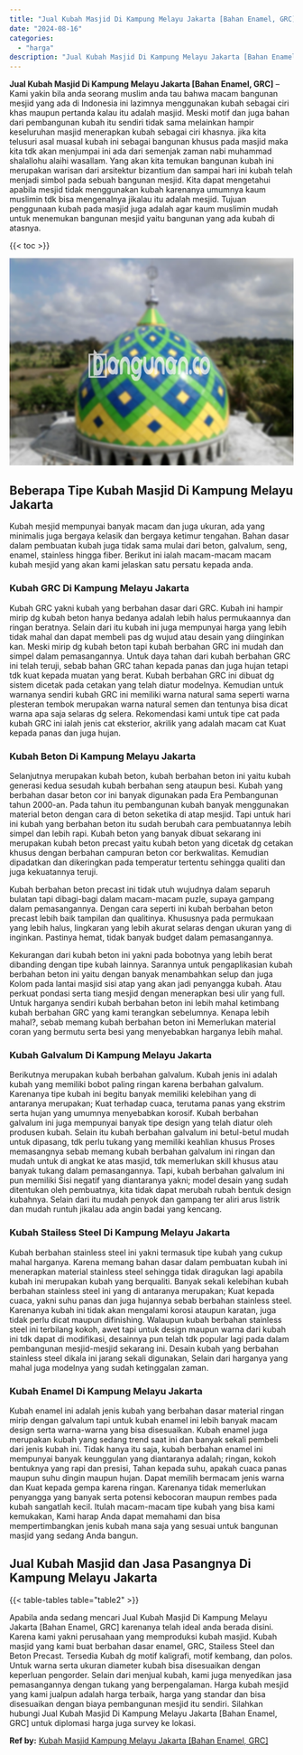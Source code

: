 ```yaml
---
title: "Jual Kubah Masjid Di Kampung Melayu Jakarta [Bahan Enamel, GRC]"
date: "2024-08-16"
categories: 
  - "harga"
description: "Jual Kubah Masjid Di Kampung Melayu Jakarta [Bahan Enamel, GRC]. Apabila anda sedang mencari Jual Kubah Masjid Di Kampung Melayu Jakarta [Bahan Enamel, GRC..."
---
```


**Jual Kubah Masjid Di Kampung Melayu Jakarta \[Bahan Enamel, GRC\]** – Kami yakin bila anda seorang muslim anda tau bahwa macam bangunan mesjid yang ada di Indonesia ini lazimnya menggunakan kubah sebagai ciri khas maupun pertanda kalau itu adalah masjid. Meski motif dan juga bahan dari pembangunan kubah itu sendiri tidak sama melainkan hampir keseluruhan masjid menerapkan kubah sebagai ciri khasnya. jika kita telusuri asal muasal kubah ini sebagai bangunan khusus pada masjid maka kita tdk akan menjumpai ini ada dari semenjak zaman nabi muhammad shalallohu alaihi wasallam. Yang akan kita temukan bangunan kubah ini merupakan warisan dari arsitektur bizantium dan sampai hari ini kubah telah menjadi simbol pada sebuah bangunan mesjid. Kita dapat mengetahui apabila mesjid tidak menggunakan kubah karenanya umumnya kaum muslimin tdk bisa mengenalnya jikalau itu adalah mesjid. Tujuan penggunaan kubah pada masjid juga adalah agar kaum muslimin mudah untuk menemukan bangunan mesjid yaitu bangunan yang ada kubah di atasnya.

{{< toc >}}

![Jual Kubah Masjid Di Kampung Melayu Jakarta [Bahan Enamel, GRC]](/images/jual-kubah-masjid-27.png)

## Beberapa Tipe Kubah Masjid Di Kampung Melayu Jakarta

Kubah mesjid mempunyai banyak macam dan juga ukuran, ada yang minimalis juga bergaya kelasik dan bergaya ketimur tengahan. Bahan dasar dalam pembuatan kubah juga tidak sama mulai dari beton, galvalum, seng, enamel, stainless hingga fiber. Berikut ini ialah macam-macam macam kubah mesjid yang akan kami jelaskan satu persatu kepada anda.

### Kubah GRC Di Kampung Melayu Jakarta

Kubah GRC yakni kubah yang berbahan dasar dari GRC. Kubah ini hampir mirip dg kubah beton hanya bedanya adalah lebih halus permukaannya dan ringan beratnya. Selain dari itu kubah ini juga mempunyai harga yang lebih tidak mahal dan dapat membeli pas dg wujud atau desain yang diinginkan kan. Meski mirip dg kubah beton tapi kubah berbahan GRC ini mudah dan simpel dalam pemasangannya. Untuk daya tahan dari kubah berbahan GRC ini telah teruji, sebab bahan GRC tahan kepada panas dan juga hujan tetapi tdk kuat kepada muatan yang berat. Kubah berbahan GRC ini dibuat dg sistem dicetak pada cetakan yang telah diatur modelnya. Kemudian untuk warnanya sendiri kubah GRC ini memiliki warna natural sama seperti warna plesteran tembok merupakan warna natural semen dan tentunya bisa dicat warna apa saja selaras dg selera. Rekomendasi kami untuk tipe cat pada kubah GRC ini ialah jenis cat eksterior, akrilik yang adalah macam cat Kuat kepada panas dan juga hujan.

### Kubah Beton Di Kampung Melayu Jakarta

Selanjutnya merupakan kubah beton, kubah berbahan beton ini yaitu kubah generasi kedua sesudah kubah berbahan seng ataupun besi. Kubah yang berbahan dasar beton cor ini banyak digunakan pada Era Pembangunan tahun 2000-an. Pada tahun itu pembangunan kubah banyak menggunakan material beton dengan cara di beton seketika di atap mesjid. Tapi untuk hari ini kubah yang berbahan beton itu sudah berubah cara pembuatannya lebih simpel dan lebih rapi. Kubah beton yang banyak dibuat sekarang ini merupakan kubah beton precast yaitu kubah beton yang dicetak dg cetakan khusus dengan berbahan campuran beton cor berkwalitas. Kemudian dipadatkan dan dikeringkan pada temperatur tertentu sehingga qualiti dan juga kekuatannya teruji.

Kubah berbahan beton precast ini tidak utuh wujudnya dalam separuh bulatan tapi dibagi-bagi dalam macam-macam puzle, supaya gampang dalam pemasangannya. Dengan cara seperti ini kubah berbahan beton precast lebih baik tampilan dan qualitinya. Khususnya pada permukaan yang lebih halus, lingkaran yang lebih akurat selaras dengan ukuran yang di inginkan. Pastinya hemat, tidak banyak budget dalam pemasangannya.

Kekurangan dari kubah beton ini yakni pada bobotnya yang lebih berat dibanding dengan tipe kubah lainnya. Sarannya untuk pengaplikasian kubah berbahan beton ini yaitu dengan banyak menambahkan selup dan juga Kolom pada lantai masjid sisi atap yang akan jadi penyangga kubah. Atau perkuat pondasi serta tiang mesjid dengan menerapkan besi ulir yang full. Untuk harganya sendiri kubah berbahan beton ini lebih mahal ketimbang kubah berbahan GRC yang kami terangkan sebelumnya. Kenapa lebih mahal?, sebab memang kubah berbahan beton ini Memerlukan material coran yang bermutu serta besi yang menyebabkan harganya lebih mahal.

### Kubah Galvalum Di Kampung Melayu Jakarta

Berikutnya merupakan kubah berbahan galvalum. Kubah jenis ini adalah kubah yang memiliki bobot paling ringan karena berbahan galvalum. Karenanya tipe kubah ini begitu banyak memiliki kelebihan yang di antaranya merupakan; Kuat terhadap cuaca, terutama panas yang ekstrim serta hujan yang umumnya menyebabkan korosif. Kubah berbahan galvalum ini juga mempunyai banyak tipe design yang telah diatur oleh produsen kubah. Selain itu kubah berbahan galvalum ini betul-betul mudah untuk dipasang, tdk perlu tukang yang memiliki keahlian khusus Proses memasangnya sebab memang kubah berbahan galvalum ini ringan dan mudah untuk di angkat ke atas masjid, tdk memerlukan skill khusus atau banyak tukang dalam pemasangannya. Tapi, kubah berbahan galvalum ini pun memiliki Sisi negatif yang diantaranya yakni; model desain yang sudah ditentukan oleh pembuatnya, kita tidak dapat merubah rubah bentuk design kubahnya. Selain dari itu mudah penyok dan gampang ter aliri arus listrik dan mudah runtuh jikalau ada angin badai yang kencang.

### Kubah Stailess Steel Di Kampung Melayu Jakarta

Kubah berbahan stainless steel ini yakni termasuk tipe kubah yang cukup mahal harganya. Karena memang bahan dasar dalam pembuatan kubah ini menerapkan material stainless steel sehingga tidak diragukan lagi apabila kubah ini merupakan kubah yang berqualiti. Banyak sekali kelebihan kubah berbahan stainless steel ini yang di antaranya merupakan; Kuat kepada cuaca, yakni suhu panas dan juga hujannya sebab berbahan stainless steel. Karenanya kubah ini tidak akan mengalami korosi ataupun karatan, juga tidak perlu dicat maupun difinishing. Walaupun kubah berbahan stainless steel ini terbilang kokoh, awet tapi untuk design maupun warna dari kubah ini tdk dapat di modifikasi, desainnya pun telah tdk popular lagi pada dalam pembangunan mesjid-mesjid sekarang ini. Desain kubah yang berbahan stainless steel dikala ini jarang sekali digunakan, Selain dari harganya yang mahal juga modelnya yang sudah ketinggalan zaman.

### Kubah Enamel Di Kampung Melayu Jakarta

Kubah enamel ini adalah jenis kubah yang berbahan dasar material ringan mirip dengan galvalum tapi untuk kubah enamel ini lebih banyak macam design serta warna-warna yang bisa disesuaikan. Kubah enamel juga merupakan kubah yang sedang trend saat ini dan banyak sekali pembeli dari jenis kubah ini. Tidak hanya itu saja, kubah berbahan enamel ini mempunyai banyak keunggulan yang diantaranya adalah; ringan, kokoh bentuknya yang rapi dan presisi, Tahan kepada suhu, apakah cuaca panas maupun suhu dingin maupun hujan. Dapat memilih bermacam jenis warna dan Kuat kepada gempa karena ringan. Karenanya tidak memerlukan penyangga yang banyak serta potensi kebocoran maupun rembes pada kubah sangatlah kecil. Itulah macam-macam tipe kubah yang bisa kami kemukakan, Kami harap Anda dapat memahami dan bisa mempertimbangkan jenis kubah mana saja yang sesuai untuk bangunan masjid yang sedang Anda bangun.

## Jual Kubah Masjid dan Jasa Pasangnya Di Kampung Melayu Jakarta

{{< table-tables table="table2" >}}

Apabila anda sedang mencari Jual Kubah Masjid Di Kampung Melayu Jakarta \[Bahan Enamel, GRC\] karenanya telah ideal anda berada disini. Karena kami yakni perusahaan yang memproduksi kubah masjid. Kubah masjid yang kami buat berbahan dasar enamel, GRC, Stailess Steel dan Beton Precast. Tersedia Kubah dg motif kaligrafi, motif kembang, dan polos. Untuk warna serta ukuran diameter kubah bisa disesuaikan dengan keperluan pengorder. Selain dari menjual kubah, kami juga menyedikan jasa pemasangannya dengan tukang yang berpengalaman. Harga kubah mesjid yang kami jualpun adalah harga terbaik, harga yang standar dan bisa disesuaikan dengan biaya pembangunan mesjid itu sendiri. Silahkan hubungi Jual Kubah Masjid Di Kampung Melayu Jakarta \[Bahan Enamel, GRC\] untuk diplomasi harga juga survey ke lokasi.

**Ref by:** [Kubah Masjid Kampung Melayu Jakarta [Bahan Enamel, GRC]](https://id.wikipedia.org/wiki/Kubah)
